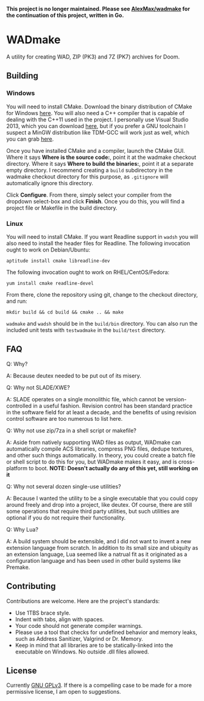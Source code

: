 **This project is no longer maintained.  Please see [AlexMax/wadmake](https://github.com/AlexMax/wadmake) for the continuation of this project, written in Go.**

WADmake
=======

A utility for creating WAD, ZIP (PK3) and 7Z (PK7) archives for Doom.

Building
--------

### Windows

You will need to install CMake.  Download the binary distribution of CMake for Windows [here][1].  You will also need a C++ compiler that is capable of dealing with the C++11 used in the project.  I personally use Visual Studio 2013, which you can download [here][2], but if you prefer a GNU toolchain I suspect a MinGW distribution like TDM-GCC will work just as well, which you can grab [here][3].

Once you have installed CMake and a compiler, launch the CMake GUI.  Where it says **Where is the source code:**, point it at the wadmake checkout directory.  Where it says **Where to build the binaries:**, point it at a separate empty directory.  I recommend creating a `build` subdirectory in the wadmake checkout directory for this purpose, as `.gitignore` will automatically ignore this directory.

Click **Configure**.  From there, simply select your compiler from the dropdown
select-box and click **Finish**.  Once you do this, you will find a project file
or Makefile in the build directory.

[1]: http://www.cmake.org/download/
[2]: https://www.visualstudio.com/en-us/news/vs2013-community-vs.aspx
[3]: http://tdm-gcc.tdragon.net/

### Linux

You will need to install CMake.  If you want Readline support in `wadsh` you will also need to install the header files for Readline.  The following invocation ought to work on Debian/Ubuntu:

    aptitude install cmake libreadline-dev

The following invocation ought to work on RHEL/CentOS/Fedora:

    yum install cmake readline-devel

From there, clone the repository using git, change to the checkout directory, and run:

    mkdir build && cd build && cmake .. && make

`wadmake` and `wadsh` should be in the `build/bin` directory.  You can also run the included unit tests with `testwadmake` in the `build/test` directory.

FAQ
---

Q: Why?

A: Because deutex needed to be put out of its misery.

Q: Why not SLADE/XWE?

A: SLADE operates on a single monolithic file, which cannot be version-controlled in a useful fashion.  Revision control has been standard practice in the software field for at least a decade, and the benefits of using revision control software are too numerous to list here.

Q: Why not use zip/7za in a shell script or makefile?

A: Aside from natively supporting WAD files as output, WADmake can automatically compile ACS libraries, compress PNG files, dedupe textures, and other such things automatically.  In theory, you could create a batch file or shell script to do this for you, but WADmake makes it easy, and is cross-platform to boot. **NOTE: Doesn't actually do any of this yet, still working on it**

Q: Why not several dozen single-use utilities?

A: Because I wanted the utility to be a single executable that you could copy around freely and drop into a project, like deutex.  Of course, there are still some operations that require third party utilities, but such utilities are optional if you do not require their functionality.

Q: Why Lua?

A: A build system should be extensible, and I did not want to invent a new extension language from scratch.  In addition to its small size and ubiquity as an extension language, Lua seemed like a natrual fit as it originated as a configuration language and has been used in other build systems like Premake.

Contributing
------------

Contributions are welcome.  Here are the project's standards:

- Use 1TBS brace style.
- Indent with tabs, align with spaces.
- Your code should not generate compiler warnings.
- Please use a tool that checks for undefined behavior and memory leaks, such as Address Sanitizer, Valgrind or Dr. Memory.
- Keep in mind that all libraries are to be statically-linked into the executable on Windows.  No outside .dll files allowed.

License
-------

Currently [GNU GPLv3](http://www.gnu.org/licenses/gpl.html).  If there is a compelling case to be made for a more permissive license, I am open to suggestions.
